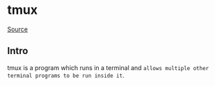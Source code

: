 # tmux

[Source](https://github.com/tmux/tmux/wiki/Getting-Started)

## Intro

tmux is a program which runs in a terminal and `allows multiple other terminal programs to be run inside it`.
